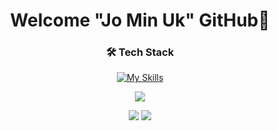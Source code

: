 <div align="center">

# Welcome "Jo Min Uk" GitHub👋
  
### 🛠 Tech Stack

<!-- 
<p herf="https://skillicons.dev">
  <img src="https://skillicons.dev/icons?i=js,ts,HTML,CSS,react,,,apollo&perline=6"/>
</p>
-->

[![My Skills](https://skillicons.dev/icons?i=js,ts,html,css,jquery)](https://skillicons.dev)
<!--
<img src="https://img.shields.io/badge/JavaScript-F7DF1E?style=plastic&logo=JavaScript&logoColor=fff" />
<img src="https://img.shields.io/badge/TypeScript-3178C6?style=plastic&logo=TypeScript&logoColor=white" />
<img src="https://img.shields.io/badge/HTML5-E34F26?style=plastic&logo=HTML5&logoColor=white" />
<img src="https://img.shields.io/badge/CSS3-1572B6?style=plastic&logo=CSS3&logoColor=white" />
<br> </br>
-->

<p herf="https://skillicons.dev">
  <img src="https://skillicons.dev/icons?i=react,redux&perline=6"/>
</p>
<!--
<img src="https://img.shields.io/badge/React-61DAFB?style=plastic&logo=React&logoColor=white" />
<img src="https://img.shields.io/badge/Redux-764ABC?style=plastic&logo=Redux&logoColor=white" />
-->
<img src="https://img.shields.io/badge/Redux-toolkit-764ABC?style=plastic&logo=Redux-toolkit&logoColor=white" />
<img src="https://img.shields.io/badge/React-Query-FF4154?style=plastic&logo=React-Query&logoColor=white" />


<!--   <img src="https://img.shields.io/badge/표시할이름-색상?style=for-the-badge&logo=기술스택아이콘&logoColor=white"> -->

